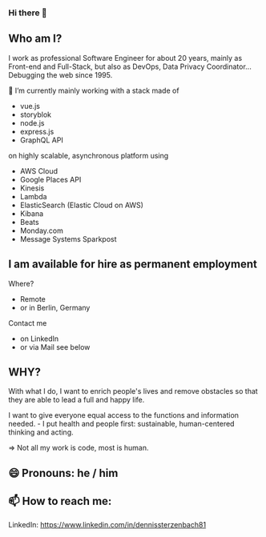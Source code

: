 ### Hi there 👋


## Who am I?
I work as professional Software Engineer for about 20 years, mainly as Front-end and Full-Stack, but also as DevOps, Data Privacy Coordinator... Debugging the web since 1995.

🔭 I’m currently mainly working with a stack made of

* vue.js
* storyblok
* node.js
* express.js
* GraphQL API

on highly scalable, asynchronous platform using 

* AWS Cloud
* Google Places API
* Kinesis
* Lambda
* ElasticSearch (Elastic Cloud on AWS)
* Kibana
* Beats
* Monday.com
* Message Systems Sparkpost


## I am available for hire as permanent employment
Where?
* Remote 
* or in Berlin, Germany

Contact me
* on LinkedIn
* or via Mail
see below


## WHY?
With what I do, I want to enrich people's lives and remove obstacles so that they are able to lead a full and happy life.

I want to give everyone equal access to the functions and information needed. - I put health and people first: sustainable, human-centered thinking and acting.

=> Not all my work is code, most is human.


## 😄 Pronouns: he / him


## 📫 How to reach me:
LinkedIn: https://www.linkedin.com/in/dennissterzenbach81

